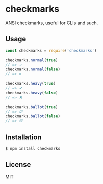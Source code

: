 
# checkmarks

ANSI checkmarks, useful for CLIs and such.

## Usage

```js
const checkmarks = require('checkmarks')

checkmarks.normal(true)
// => ✓
checkmarks.normal(false)
// => ×

checkmarks.heavy(true)
// => ✔
checkmarks.heavy(false)
// => ✖

checkmarks.ballot(true)
// => ☑
checkmarks.ballot(false)
// => ☒
```

## Installation

```bash
$ npm install checkmarks
```

## License

MIT
